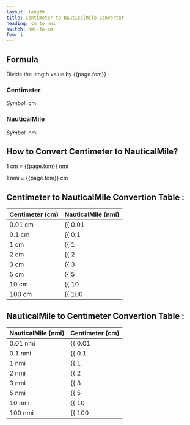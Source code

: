 ```yaml
---
layout: length
title: Centimeter to NauticalMile Converter
heading: cm to nmi
switch: nmi-to-cm
fom: 1
---
```


## Formula
Divide the length value by {{page.fom}}

### Centimeter
*Symbol*: cm

### NauticalMile
*Symbol*: nmi

## How to Convert Centimeter to NauticalMile?
1 cm = {{page.fom}} nmi

1 nmi = {{page.fom}} cm

## Centimeter to NauticalMile Convertion Table :

| Centimeter (cm) | NauticalMile (nmi) |
| ---- | ---- |
| 0.01 cm | {{ 0.01 | divided_by: page.fom | round: 5 }} nmi |
| 0.1 cm | {{ 0.1 | divided_by: page.fom | round: 5 }} nmi |
| 1 cm | {{ 1 | divided_by: page.fom | round: 5 }} nmi |
| 2 cm | {{ 2 | divided_by: page.fom | round: 5 }} nmi |
| 3 cm | {{ 3 | divided_by: page.fom | round: 5 }} nmi |
| 5 cm | {{ 5 | divided_by: page.fom | round: 5 }} nmi |
| 10 cm | {{ 10 | divided_by: page.fom | round: 5 }} nmi |
| 100 cm | {{ 100 | divided_by: page.fom | round: 5 }} nmi |

## NauticalMile to Centimeter Convertion Table :

| NauticalMile (nmi) | Centimeter (cm) |
| ---- | ---- |
| 0.01 nmi | {{ 0.01 | times: page.fom | round: 5 }} cm |
| 0.1 nmi | {{ 0.1 | times: page.fom | round: 5 }} cm |
| 1 nmi | {{ 1 | times: page.fom | round: 5 }} cm |
| 2 nmi | {{ 2 | times: page.fom | round: 5 }} cm |
| 3 nmi | {{ 3 | times: page.fom | round: 5 }} cm |
| 5 nmi | {{ 5 | times: page.fom | round: 5 }} cm |
| 10 nmi | {{ 10 | times: page.fom | round: 5 }} cm |
| 100 nmi | {{ 100 | times: page.fom | round: 5 }} cm |

<script>
selectInput[3].selected = true
selectOutput[10].selected = true
</script>
